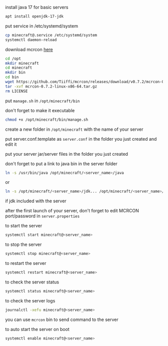 install java 17 for basic servers
```bash
apt install openjdk-17-jdk
```

put service in /etc/systemd/system

```bash
cp minecraft@.service /etc/systemd/system
systemctl daemon-reload
```

download mcrcon [here](https://github.com/Tiiffi/mcrcon/releases/download/v0.7.2/mcrcon-0.7.2-linux-x86-64.tar.gz)

```bash
cd /opt
mkdir minecraft
cd minecraft
mkdir bin
cd bin
wget https://github.com/Tiiffi/mcrcon/releases/download/v0.7.2/mcrcon-0.7.2-linux-x86-64.tar.gz
tar -xvf mcrcon-0.7.2-linux-x86-64.tar.gz
rm LICENSE
```

put `manage.sh` in `/opt/minecraft/bin`

don't forget to make it executable

```bash
chmod +x /opt/minecraft/bin/manage.sh
```

create a new folder in `/opt/minecraft` with the name of your server

put server.conf.template as `server.conf` in the folder you just created and edit it

put your server jar/server files in the folder you just created

don't forget to put a link to java bin in the server folder

```bash
ln -s /usr/bin/java /opt/minecraft/<server_name>/java
```
or
```bash
ln -s /opt/minecraft/<server_name>/jdk... /opt/minecraft/<server_name>/java
```
if jdk included with the server

after the first launch of your server, don't forget to edit MCRCON port/password in `server.properties`

to start the server

```bash
systemctl start minecraft@<server_name>
```

to stop the server

```bash
systemctl stop minecraft@<server_name>
```

to restart the server

```bash
systemctl restart minecraft@<server_name>
```

to check the server status

```bash
systemctl status minecraft@<server_name>
```

to check the server logs

```bash
journalctl -xefu minecraft@<server_name>
```

you can use `mcrcon` bin to send command to the server

to auto start the server on boot

```bash
systemctl enable minecraft@<server_name>
```
